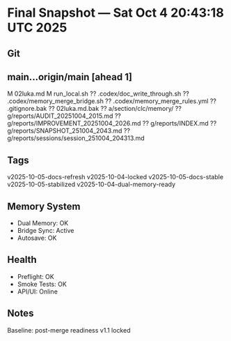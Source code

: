 # Final Snapshot — Sat Oct  4 20:43:18 UTC 2025

## Git
## main...origin/main [ahead 1]
 M 02luka.md
 M run_local.sh
?? .codex/doc_write_through.sh
?? .codex/memory_merge_bridge.sh
?? .codex/memory_merge_rules.yml
?? .gitignore.bak
?? 02luka.md.bak
?? a/section/clc/memory/
?? g/reports/AUDIT_20251004_2015.md
?? g/reports/IMPROVEMENT_20251004_2026.md
?? g/reports/INDEX.md
?? g/reports/SNAPSHOT_251004_2043.md
?? g/reports/sessions/session_251004_204313.md

## Tags
v2025-10-05-docs-refresh
v2025-10-04-locked
v2025-10-05-docs-stable
v2025-10-05-stabilized
v2025-10-04-dual-memory-ready

## Memory System
- Dual Memory: OK
- Bridge Sync: Active
- Autosave: OK

## Health
- Preflight: OK
- Smoke Tests: OK
- API/UI: Online

## Notes
Baseline: post-merge readiness v1.1 locked
